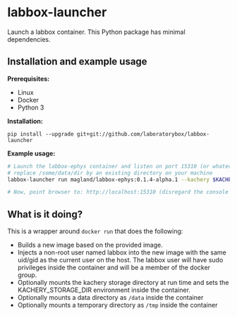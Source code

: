 # labbox-launcher

Launch a labbox container. This Python package has minimal dependencies.

## Installation and example usage

**Prerequisites:**

* Linux
* Docker
* Python 3

**Installation:**

```
pip install --upgrade git+git://github.com/laboratorybox/labbox-launcher
```

**Example usage:**

```bash
# Launch the labbox-ephys container and listen on port 15310 (or whatever you choose)
# replace /some/data/dir by an existing directory on your machine
labbox-launcher run magland/labbox-ephys:0.1.4-alpha.1 --kachery $KACHERY_STORAGE_DIR --data /some/data/dir --port 15310

# Now, point browser to: http://localhost:15310 (disregard the console info if it tells you to go to a different port)
```

## What is it doing?

This is a wrapper around `docker run` that does the following:

* Builds a new image based on the provided image.
* Injects a non-root user named labbox into the new image with the same uid/gid as the current user on the host. The labbox user will have sudo privileges inside the container and will be a member of the docker group.
* Optionally mounts the kachery storage directory at run time and sets the KACHERY_STORAGE_DIR environment inside the container.
* Optionally mounts a data directory as `/data` inside the container
* Optionally mounts a temporary directory as `/tmp` inside the container

